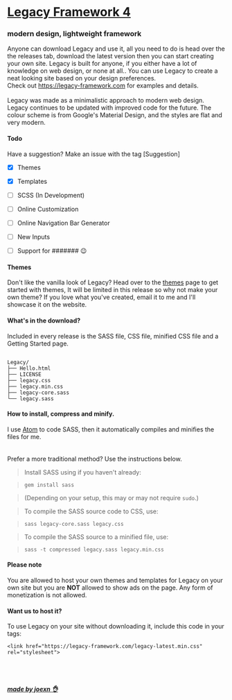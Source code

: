 # [Legacy Framework 4](https://legacy-framework.com)
### modern design, lightweight framework

Anyone can download Legacy and use it, all you need to do is head over the the releases tab, download the latest version then you can start creating your own site.
Legacy is built for anyone, if you either have a lot of knowledge on web design, or none at all.. You can use Legacy to create a neat looking site based on your design preferences.
<br />
Check out <https://legacy-framework.com> for examples and details.<br />
<br />
Legacy was made as a minimalistic approach to modern web design. Legacy continues to be updated with improved code for the future.
The colour scheme is from Google's Material Design, and the styles are flat and very modern.

#### Todo
Have a suggestion? Make an issue with the tag [Suggestion]

- [x] Themes
- [x] Templates
- [ ] SCSS (In Development)
- [ ] Online Customization
- [ ] Online Navigation Bar Generator
- [ ] New Inputs
- [ ] Support for ####### :wink:


#### Themes

Don't like the vanilla look of Legacy? Head over to the [themes](https://legacy-framework.com/themes/) page to get started with themes, It will be limited in this release so why not make your own theme?
If you love what you've created, email it to me and I'll showcase it on the website.

#### What's in the download?

Included in every release is the SASS file, CSS file, minified CSS file and a Getting Started page.

```

Legacy/
├── Hello.html
├── LICENSE
├── legacy.css
├── legacy.min.css
├── legacy-core.sass
└── legacy.sass

```

#### How to install, compress and minify.

I use [Atom](https://atom.io) to code SASS, then it automatically compiles and minifies the files for me. <br />
<br /><br />
Prefer a more traditional method? Use the instructions below.

> Install SASS using if you haven't already:

>     gem install sass

> (Depending on your setup, this may or may not require `sudo`.)

> To compile the SASS source code to CSS, use:

>     sass legacy-core.sass legacy.css

> To compile the SASS source to a minified file, use:

>     sass -t compressed legacy.sass legacy.min.css

#### Please note

You are allowed to host your own themes and templates for Legacy on your own site but you are **NOT** allowed to show ads on the page. Any form of monetization is not allowed.

#### Want us to host it?
To use Legacy on your site without downloading it, include this code in your <head> tags:

```
<link href="https://legacy-framework.com/legacy-latest.min.css" rel="stylesheet">
```

<br><br>
##### [made by joexn :ok_hand:](https://joexn.com)
